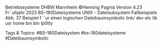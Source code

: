 Betriebssysteme DHBW Mannheim ©Henning Pagnia Version 4.23 Fr¨uhjahr 2023 BS–180Dateisysteme UNIX - Dateisubsystem Fallbeispiele
Abb. 37 Beispiel f ¨ur einen logischen Dateibaumsymbolic
link/
dev etc lib usr home
bin bin lp0tty

   Tags & Topics:
   #BS–180Dateisystem
   #bs–180dateisysteme
   #Dateibaumsymbolic